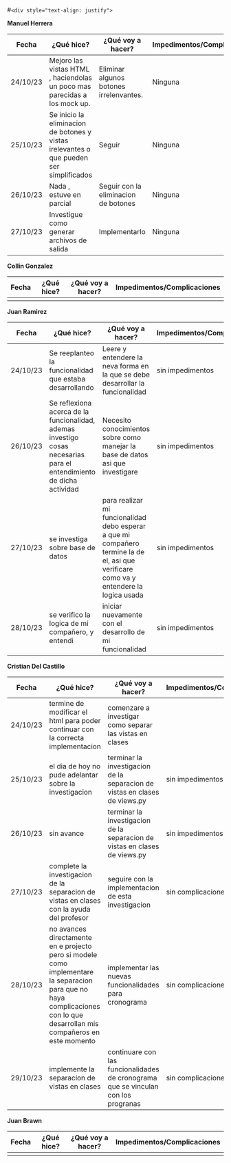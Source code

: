 #`<div style="text-align: justify">`

**Manuel Herrera**

| Fecha    | ¿Qué hice?                                                              | ¿Qué voy a hacer?                     | Impedimentos/Complicaciones |
| -------- | ------------------------------------------------------------------------- | --------------------------------------- | --------------------------- |
| 24/10/23 | Mejoro las vistas HTML , haciendolas un poco mas parecidas a los mock up. | Eliminar algunos botones irrelenvantes. | Ninguna                     |
| 25/10/23 | Se inicio la eliminacion de botones y vistas irelevantes o que pueden ser simplificados | Seguir | Ninguna                     |
| 26/10/23 | Nada , estuve en parcial | Seguir con la eliminacion de botones | Ninguna                     |
| 27/10/23 | Investigue como generar archivos de salida | Implementarlo | Ninguna                     |

**Collin Gonzalez**

| Fecha | ¿Qué hice? | ¿Qué voy a hacer? | Impedimentos/Complicaciones |
| ----- | ------------ | ------------------- | --------------------------- |
|       |              |                     |                             |

**Juan Ramirez**

| Fecha | ¿Qué hice? | ¿Qué voy a hacer? | Impedimentos/Complicaciones |
| ----- | ------------ | ------------------- | --------------------------- |
|  24/10/23     |  Se reeplanteo la funcionalidad que estaba desarrollando            |   Leere y entendere la neva forma en la que se debe desarrollar la funcionalidad                  |       sin impedimentos                      |
| 26/10/23 | Se reflexiona acerca de la funcionalidad, ademas investigo cosas necesarias para el entendimiento de dicha actividad| Necesito conocimientos sobre como manejar la base de datos asi que investigare | sin impedimentos |
|27/10/23| se investiga sobre base de datos | para realizar mi funcionalidad debo esperar a que mi compañero termine la de el, asi que verificare como va y entendere la logica usada | sin impedimentos |
|28/10/23 | se verifico la logica de mi compañero, y entendi | iniciar nuevamente con el desarrollo de mi funcionalidad | sin impedimentos |

**Cristian Del Castillo**

| Fecha | ¿Qué hice? | ¿Qué voy a hacer? | Impedimentos/Complicaciones |
| ----- | ------------ | ------------------- | --------------------------- |
|24/10/23| termine de modificar el html para poder continuar con la correcta implementacion|comenzare a investigar como separar las vistas en clases|| sin impedimentos|
|25/10/23          | el dia de hoy no pude adelantar sobre la investigacion | terminar la investigacion de la separacion de vistas en clases de views.py | sin impedimentos|
|26/10/23          | sin avance | terminar la investigacion de la separacion de vistas en clases de views.py | sin impedimentos|
|27/10/23| complete la investigacion de la separacion de vistas en clases con la ayuda del profesor | seguire con la implementacion de esta investigacion | sin complicaciones|
|28/10/23| no avances directamente en e projecto pero si modele como implementare la separacion para que no haya complicaciones con lo que desarrollan mis compañeros en este momento  | implementar las nuevas funcionalidades para cronograma | sin complicaciones|
|29/10/23| implemente la separacion de vistas en clases | continuare con las funcionalidades de cronograma que se vinculan con los progranas | sin complicaciones|


**Juan Brawn**

| Fecha | ¿Qué hice? | ¿Qué voy a hacer? | Impedimentos/Complicaciones |
| ----- | ------------ | ------------------- | --------------------------- |
|       |              |                     |                             |

<div/>
